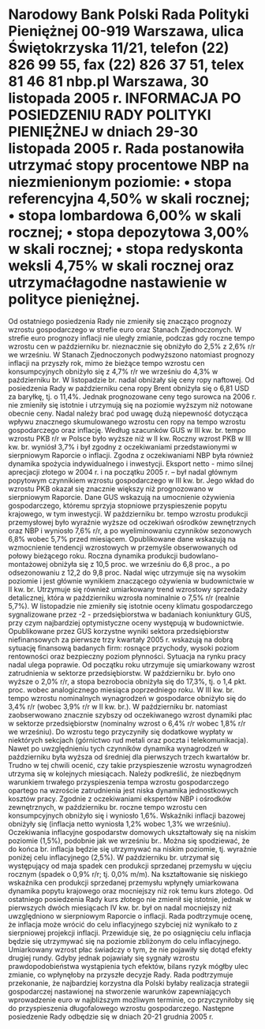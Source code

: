 Narodowy Bank Polski
Rada Polityki Pieniężnej
00-919 Warszawa, ulica Świętokrzyska 11/21, telefon (22) 826 99 55, fax (22) 826 37 51,
telex 81 46 81 nbp.pl
Warszawa, 30 listopada 2005 r.
INFORMACJA PO POSIEDZENIU RADY POLITYKI PIENIĘŻNEJ
w dniach 29-30 listopada 2005 r.
Rada postanowiła utrzymać stopy procentowe NBP na niezmienionym poziomie:
• stopa referencyjna 4,50% w skali rocznej;
• stopa lombardowa 6,00% w skali rocznej;
• stopa depozytowa 3,00% w skali rocznej;
• stopa redyskonta weksli 4,75% w skali rocznej
oraz utrzymaćłagodne nastawienie w polityce pieniężnej.
==================================================================
Od ostatniego posiedzenia Rady nie zmieniły się znacząco prognozy wzrostu gospodarczego
w strefie euro oraz Stanach Zjednoczonych. W strefie euro prognozy inflacji nie uległy zmianie,
podczas gdy roczne tempo wzrostu cen w październiku br. nieznacznie się obniżyło do 2,5% z 2,6%
r/r we wrześniu. W Stanach Zjednoczonych podwyższono natomiast prognozy inflacji na przyszły
rok, mimo że bieżące tempo wzrostu cen konsumpcyjnych obniżyło się z 4,7% r/r we wrześniu do
4,3% w październiku br. W listopadzie br. nadal obniżały się ceny ropy naftowej. Od posiedzenia
Rady w październiku cena ropy Brent obniżyła się o 6,81 USD za baryłkę, tj. o 11,4%. Jednak
prognozowane ceny tego surowca na 2006 r. nie zmieniły się istotnie i utrzymują się na poziomie
wyższym niż notowane obecnie ceny. Nadal należy brać pod uwagę dużą niepewność dotycząca
wpływu znacznego skumulowanego wzrostu cen ropy na tempo wzrostu gospodarczego oraz
inflację.
Według szacunków GUS w III kw. br. tempo wzrostu PKB r/r w Polsce było wyższe niż w II kw.
Roczny wzrost PKB w III kw. br. wyniósł 3,7% i był zgodny z oczekiwaniami przedstawionymi w
sierpniowym Raporcie o inflacji. Zgodna z oczekiwaniami NBP była również dynamika spożycia
indywidualnego i inwestycji. Eksport netto - mimo silnej aprecjacji złotego w 2004 r. i na początku
2005 r. – był nadal głównym popytowym czynnikiem wzrostu gospodarczego w III kw. br. Jego
wkład do wzrostu PKB okazał się znacznie większy niż prognozowano w sierpniowym Raporcie.
Dane GUS wskazują na umocnienie ożywienia gospodarczego, któremu sprzyja stopniowe
przyspieszenie popytu krajowego, w tym inwestycji.
W październiku br. tempo wzrostu produkcji przemysłowej było wyraźnie wyższe od oczekiwań
ośrodków zewnętrznych oraz NBP i wyniosło 7,6% r/r, a po wyeliminowaniu czynników
sezonowych 6,8% wobec 5,7% przed miesiącem. Opublikowane dane wskazują na wzmocnienie
tendencji wzrostowych w przemyśle obserwowanych od połowy bieżącego roku. Roczna dynamika
produkcji budowlano-montażowej obniżyła się z 10,5 proc. we wrześniu do 6,8 proc., a po
odsezonowaniu z 12,2 do 9,8 proc. Nadal więc utrzymuje się na wysokim poziomie i jest głównie
wynikiem znaczącego ożywienia w budownictwie w II kw. br. Utrzymuje się również umiarkowany
trend wzrostowy sprzedaży detalicznej, która w październiku wzrosła nominalnie o 7,5% r/r (realnie
5,7%). W listopadzie nie zmieniły się istotnie oceny klimatu gospodarczego sygnalizowane przez
-2 -
przedsiębiorstwa w badaniach koniunktury GUS, przy czym najbardziej optymistyczne oceny
występują w budownictwie.
Opublikowane przez GUS korzystne wyniki sektora przedsiębiorstw niefinansowych za
pierwsze trzy kwartały 2005 r. wskazują na dobrą sytuację finansową badanych firm: rosnące
przychody, wysoki poziom rentowności oraz bezpieczny poziom płynności.
Sytuacja na rynku pracy nadal ulega poprawie. Od początku roku utrzymuje się
umiarkowany wzrost zatrudnienia w sektorze przedsiębiorstw. W październiku br. było ono wyższe
o 2,0% r/r, a stopa bezrobocia obniżyła się do 17,3%, tj. o 1,4 pkt. proc. wobec analogicznego
miesiąca poprzedniego roku.
W III kw. br. tempo wzrostu nominalnych wynagrodzeń w gospodarce obniżyło się do 3,4%
r/r (wobec 3,9% r/r w II kw. br.). W październiku br. natomiast zaobserwowano znacznie szybszy
od oczekiwanego wzrost dynamiki płac w sektorze przedsiębiorstw (nominalny wzrost o 6,4% r/r
wobec 1,8% r/r we wrześniu). Do wzrostu tego przyczyniły się dodatkowe wypłaty w niektórych
sekcjach (górnictwo rud metali oraz poczta i telekomunikacja). Nawet po uwzględnieniu tych
czynników dynamika wynagrodzeń w październiku była wyższa od średniej dla pierwszych trzech
kwartałów br. Trudno w tej chwili ocenić, czy takie przyspieszenie wzrostu wynagrodzeń utrzyma
się w kolejnych miesiącach. Należy podkreślić, że niezbędnym warunkiem trwałego przyspieszenia
tempa wzrostu gospodarczego opartego na wzroście zatrudnienia jest niska dynamika
jednostkowych kosztów pracy.
Zgodnie z oczekiwaniami ekspertów NBP i ośrodków zewnętrznych, w październiku br.
roczne tempo wzrostu cen konsumpcyjnych obniżyło się i wyniosło 1,6%. Wskaźniki inflacji
bazowej obniżyły się (inflacja netto wyniosła 1,2% wobec 1,3% we wrześniu). Oczekiwania
inflacyjne gospodarstw domowych ukształtowały się na niskim poziomie (1,5%), podobnie jak we
wrześniu br.. Można się spodziewać, że do końca br. inflacja będzie się utrzymywać na niskim
poziomie, tj. wyraźnie poniżej celu inflacyjnego (2,5%).
W październiku br. utrzymał się występujący od maja spadek cen produkcji sprzedanej
przemysłu w ujęciu rocznym (spadek o 0,9% r/r; tj. 0,0% m/m). Na kształtowanie się niskiego
wskaźnika cen produkcji sprzedanej przemysłu wpłynęły umiarkowana dynamika popytu
krajowego oraz mocniejszy niż rok temu kurs złotego.
Od ostatniego posiedzenia Rady kurs złotego nie zmienił się istotnie, jednak w pierwszych
dwóch miesiącach IV kw. br. był on nadal mocniejszy niż uwzględniono w sierpniowym Raporcie
o inflacji.
Rada podtrzymuje ocenę, że inflacja może wrócić do celu inflacyjnego szybciej niż
wynikało to z sierpniowej projekcji inflacji. Przewiduje się, że po osiągnięciu celu inflacja będzie
się utrzymywać się na poziomie zbliżonym do celu inflacyjnego. Umiarkowany wzrost płac
świadczy o tym, że nie pojawiły się dotąd efekty drugiej rundy. Gdyby jednak pojawiały się
sygnały wzrostu prawdopodobieństwa wystąpienia tych efektów, bilans ryzyk mógłby ulec zmianie,
co wpłynęłoby na przyszłe decyzje Rady.
Rada podtrzymuje przekonanie, że najbardziej korzystna dla Polski byłaby realizacja
strategii gospodarczej nastawionej na stworzenie warunków zapewniających wprowadzenie euro w
najbliższym możliwym terminie, co przyczyniłoby się do przyspieszenia długofalowego wzrostu
gospodarczego.
Następne posiedzenie Rady odbędzie się w dniach 20-21 grudnia 2005 r.
